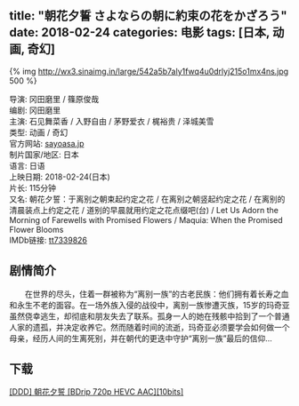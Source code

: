 title: "朝花夕誓 さよならの朝に約束の花をかざろう"
date: 2018-02-24
categories: 电影
tags: [日本, 动画, 奇幻]
---
{% img http://wx3.sinaimg.in/large/542a5b7aly1fwq4u0drlyj215o1mx4ns.jpg 500 %}

导演: 冈田磨里 / 篠原俊哉  
编剧: 冈田磨里  
主演: 石见舞菜香 / 入野自由 / 茅野爱衣 / 梶裕贵 / 泽城美雪  
类型: 动画 / 奇幻  
官方网站: [sayoasa.jp](http://sayoasa.jp/)  
制片国家/地区: 日本  
语言: 日语  
上映日期: 2018-02-24(日本)  
片长: 115分钟  
又名: 朝花夕誓：于离别之朝束起约定之花 / 在离别之朝竖起约定之花 / 在离别的清晨装点上约定之花 / 道别的早晨就用约定之花点缀吧(台) / Let Us Adorn the Morning of Farewells with Promised Flowers / Maquia: When the Promised Flower Blooms  
IMDb链接: [tt7339826](http://www.imdb.com/title/tt7339826)

## 剧情简介

　　在世界的尽头，住着一群被称为“离别一族”的古老民族：他们拥有着长寿之血和永生不老的面容。在一场外族入侵的战役中，离别一族惨遭灭族，15岁的玛奇亚虽然侥幸逃生，却彻底和朋友失去了联系。孤身一人的她在残骸中拾到了一个普通人家的遗孤，并决定收养它。然而随着时间的流逝，玛奇亚必须要学会如何做一个母亲，经历人间的生离死别，并在朝代的更迭中守护“离别一族”最后的信仰…

## 下载

[\[DDD\] 朝花夕誓 \[BDrip 720p HEVC AAC\]\[10bits\]](magnet:?xt=urn:btih:2F270FBF6AFB238D084D23DB0682104A1F874129)
